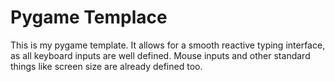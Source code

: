 # Pygame Templace

This is my pygame template. It allows for a smooth reactive typing interface, as all keyboard inputs are well defined. Mouse inputs and other standard things like screen size are already defined too.

